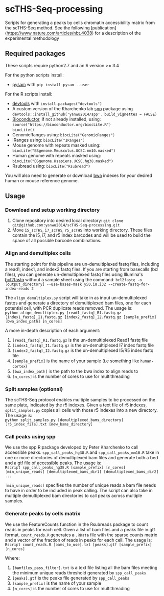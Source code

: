 # scTHS-Seq-processing
Scripts for generating a peaks by cells chromatin accessibility matrix from the scTHS-Seq method. See the following [publication] (https://www.nature.com/articles/nbt.4038) for a description of the experimental methodology 

## Required packages
These scripts require python2.7 and an R version >= 3.4

For the python scripts install:
* [pysam](https://pysam.readthedocs.io/en/latest/) with `pip install pysam --user`

For the R scripts install:
* [devtools](https://cran.r-project.org/web/packages/devtools/index.html) with `install.packages("devtools")`
* A custom version of the Kharchenko lab [spp](https://github.com/hms-dbmi/spp) package using `devtools::install_github('yanwu2014/spp', build_vignettes = FALSE)`
* [Bioconductor](http://www.bioconductor.org/install/), if not already installed, using:\
  `source("https://bioconductor.org/biocLite.R")`\
  `biocLite()`
* GenomicRanges using: `biocLite("GenomicRanges")`
* IRanges using: `biocLite("IRanges")`
* Mouse genome with repeats masked using: `biocLite("BSgenome.Mmusculus.UCSC.mm10.masked")`
* Human genome with repeats masked using: `biocLite("BSgenome.Hsapiens.UCSC.hg38.masked")`
* Rsubread using: `biocLite("Rsubread")`

You will also need to generate or download [bwa](http://bio-bwa.sourceforge.net/bwa.shtml) indexes for your desired human or mouse reference genome.

## Usage

### Download and setup working directory
1. Clone repository into desired local directory: `git clone git@github.com:yanwu2014/scTHS-Seq-processing.git`
2. Move `i5_scTHS`, `i7_scTHS`, `r5_scTHS` into working directory. These files contain the i5, i7, and r5 index barcodes and will be used to build the space of all possible barcode combinations.

### Align and demultiplex cells
The starting point for this pipeline are un-demultiplexed fastq files, including a read1, index1, and index2 fastq files. If you are starting from basecalls (bcl files), you can generate un-demultiplexed fastq files using Illumina's [bcl2fastq](https://support.illumina.com/sequencing/sequencing_software/bcl2fastq-conversion-software.html) without a sample sheet using the command: `bcl2fastq -o [output_directory] --use-bases-mask y50,i8,i32 --create-fastq-for-index-reads 2`

The `align_demultiplex.py` script will take in as input un-demultiplexed fastqs and generate a directory of demultiplexed bam files, one for each potential cell, with PCR duplicate reads removed. The usage is:\
`python align_demultiplex.py [read1_fastq]_R1.fastq.gz [index1_fastq]_I1.fastq.gz [index2_fastq]_I2.fastq.gz [sample_prefix] [bwa_index_path] [n_cores]`

A more in-depth description of each argument:
1. `[read1_fastq]_R1.fastq.gz` is the un-demultiplexed Read1 fastq file
2. `[index1_fastq]_I1.fastq.gz` is the un-demultiplexed I7 index fastq file
3. `[index2_fastq]_I2.fastq.gz` is the un-demultiplexed I5/R5 index fastq file
4. `[sample_prefix]` is the name of your sample (i.e something like `human-cortex`)
5. `[bwa_index_path]` is the path to the bwa index to align reads to
6. `[n_cores]` is the number of cores to use for multithreading

### Split samples (optional)
The scTHS-Seq protocol enables multiple samples to be processed on the same plate, indicated by the r5 indexes. Given a text file of r5 indexes, `split_samples.py` copies all cells with those r5 indexes into a new directory. The usage is:\
`python split_samples.py [demultiplexed_bams_directory] [r5_index_file].txt [new_bams_directory]`

### Call peaks using spp
We use the spp R package developed by Peter Kharchenko to call accessible peaks. `spp_call_peaks_hg38.R` and `spp_call_peaks_mm10.R` take in one or more directories of demultiplexed bam files and generate both a bed and a gtf file of accessible peaks. The usage is:\
`Rscript spp_call_peaks_hg38.R [sample_prefix] [n_cores] [min_unique_reads] [demultiplexed_bams_dir1] [demultiplexed_bams_dir2] ...`

`[min_unique_reads]` specifies the number of unique reads a bam file needs to have in order to be included in peak calling. The script can also take in multiple demultiplexed bam directories to call peaks across multiple samples. 

### Generate peaks by cells matrix
We use the FeatureCounts function in the Rsubreads package to count reads in peaks for each cell. Given a list of bam files and a peaks file in gtf format, `count_reads.R` generates a `.RData` file with the sparse counts matrix and a vector of the fraction of reads in peaks for each cell. The usage is:\
`Rscript count_reads.R [bams_to_use].txt [peaks].gtf [sample_prefix] [n_cores]`

Where:
1. `[bamfiles_pass_filter].txt` is a text file listing all the bam files meeting the minimum unique reads threshold generated by `spp_call_peaks`
2. `[peaks].gtf` is the peaks file generated by `spp_call_peaks`
3. `[sample_prefix]` is the name of your sample
4. `[n_cores]` is the number of cores to use for multithreading


